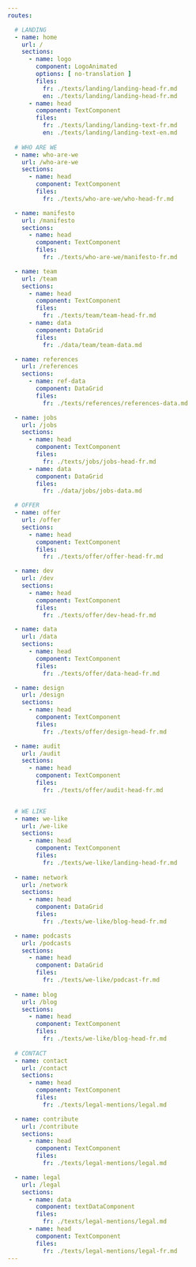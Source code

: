 ```yaml
---
routes: 

  # LANDING
  - name: home 
    url: /
    sections: 
      - name: logo
        component: LogoAnimated
        options: [ no-translation ]
        files:
          fr: ./texts/landing/landing-head-fr.md
          en: ./texts/landing/landing-head-fr.md
      - name: head
        component: TextComponent
        files:
          fr: ./texts/landing/landing-text-fr.md
          en: ./texts/landing/landing-text-en.md
  
  # WHO ARE WE
  - name: who-are-we
    url: /who-are-we
    sections: 
      - name: head
        component: TextComponent
        files:
          fr: ./texts/who-are-we/who-head-fr.md

  - name: manifesto
    url: /manifesto
    sections: 
      - name: head
        component: TextComponent
        files:
          fr: ./texts/who-are-we/manifesto-fr.md

  - name: team 
    url: /team
    sections: 
      - name: head
        component: TextComponent
        files:
          fr: ./texts/team/team-head-fr.md
      - name: data
        component: DataGrid
        files:
          fr: ./data/team/team-data.md

  - name: references
    url: /references
    sections: 
      - name: ref-data
        component: DataGrid
        files:
          fr: ./texts/references/references-data.md

  - name: jobs 
    url: /jobs
    sections: 
      - name: head
        component: TextComponent
        files:
          fr: ./texts/jobs/jobs-head-fr.md
      - name: data
        component: DataGrid
        files:
          fr: ./data/jobs/jobs-data.md

  # OFFER
  - name: offer
    url: /offer
    sections: 
      - name: head
        component: TextComponent
        files:
          fr: ./texts/offer/offer-head-fr.md

  - name: dev
    url: /dev
    sections: 
      - name: head
        component: TextComponent
        files:
          fr: ./texts/offer/dev-head-fr.md

  - name: data
    url: /data
    sections: 
      - name: head
        component: TextComponent
        files:
          fr: ./texts/offer/data-head-fr.md

  - name: design
    url: /design
    sections: 
      - name: head
        component: TextComponent
        files:
          fr: ./texts/offer/design-head-fr.md

  - name: audit
    url: /audit
    sections: 
      - name: head
        component: TextComponent
        files:
          fr: ./texts/offer/audit-head-fr.md


  # WE LIKE
  - name: we-like
    url: /we-like
    sections: 
      - name: head
        component: TextComponent
        files:
          fr: ./texts/we-like/landing-head-fr.md
  
  - name: network
    url: /network
    sections: 
      - name: head
        component: DataGrid
        files:
          fr: ./texts/we-like/blog-head-fr.md

  - name: podcasts
    url: /podcasts
    sections: 
      - name: head
        component: DataGrid
        files:
          fr: ./texts/we-like/podcast-fr.md
  
  - name: blog
    url: /blog
    sections: 
      - name: head
        component: TextComponent
        files:
          fr: ./texts/we-like/blog-head-fr.md
  
  # CONTACT
  - name: contact
    url: /contact
    sections: 
      - name: head
        component: TextComponent
        files:
          fr: ./texts/legal-mentions/legal.md

  - name: contribute
    url: /contribute
    sections: 
      - name: head
        component: TextComponent
        files:
          fr: ./texts/legal-mentions/legal.md

  - name: legal
    url: /legal
    sections: 
      - name: data
        component: textDataComponent
        files:
          fr: ./texts/legal-mentions/legal.md
      - name: head
        component: TextComponent
        files:
          fr: ./texts/legal-mentions/legal-fr.md
--- 
```

